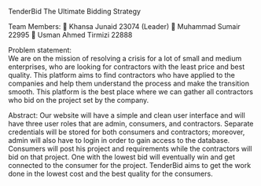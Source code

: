 TenderBid The Ultimate Bidding Strategy

Team Members: 
	Khansa Junaid 23074 (Leader)
	Muhammad Sumair 22995
	Usman Ahmed Tirmizi 22888
 
Problem statement:  
We are on the mission of resolving a crisis for a lot of small and medium enterprises, who are looking for contractors with the least price and best quality. This platform aims to find contractors who have applied to the companies and help them understand the process and make the transition smooth. This platform is the best place where we can gather all contractors who bid on the project set by the company. 

Abstract:
Our website will have a simple and clean user interface and will have three user roles that are admin, consumers, and contractors. Separate credentials will be stored for both consumers and contractors; moreover, admin will also have to login in order to gain access to the database. Consumers will post his project and requirements while the contractors will bid on that project. One with the lowest bid will eventually win and get connected to the consumer for the project. TenderBid aims to get the work done in the lowest cost and the best quality for the consumers.

